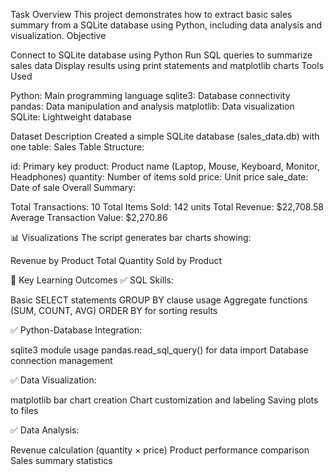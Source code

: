 Task Overview
This project demonstrates how to extract basic sales summary from a SQLite database using Python, including data analysis and visualization.
 Objective

Connect to SQLite database using Python
Run SQL queries to summarize sales data
Display results using print statements and matplotlib charts
 Tools Used

Python: Main programming language
sqlite3: Database connectivity
pandas: Data manipulation and analysis
matplotlib: Data visualization
SQLite: Lightweight database

 Dataset Description
Created a simple SQLite database (sales_data.db) with one table:
Sales Table Structure:

id: Primary key
product: Product name (Laptop, Mouse, Keyboard, Monitor, Headphones)
quantity: Number of items sold
price: Unit price
sale_date: Date of sale
Overall Summary:

Total Transactions: 10
Total Items Sold: 142 units
Total Revenue: $22,708.58
Average Transaction Value: $2,270.86

📊 Visualizations
The script generates bar charts showing:

Revenue by Product
Total Quantity Sold by Product

🎯 Key Learning Outcomes
✅ SQL Skills:

Basic SELECT statements
GROUP BY clause usage
Aggregate functions (SUM, COUNT, AVG)
ORDER BY for sorting results

✅ Python-Database Integration:

sqlite3 module usage
pandas.read_sql_query() for data import
Database connection management

✅ Data Visualization:

matplotlib bar chart creation
Chart customization and labeling
Saving plots to files

✅ Data Analysis:

Revenue calculation (quantity × price)
Product performance comparison
Sales summary statistics
